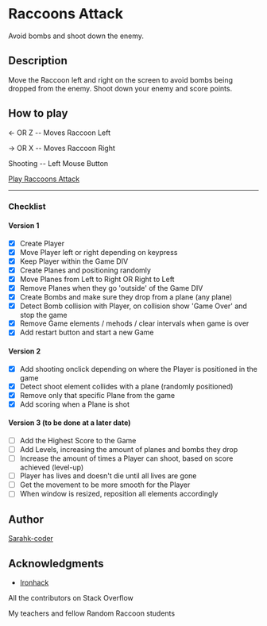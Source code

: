 # Raccoons Attack

Avoid bombs and shoot down the enemy.

## Description

Move the Raccoon left and right on the screen to avoid bombs being dropped from the enemy. Shoot down your enemy and score points.

## How to play

<- OR Z -- Moves Raccoon Left

-> OR X -- Moves Raccoon Right

Shooting -- Left Mouse Button 

[Play Raccoons Attack](https://sarahk-coder.github.io/Game/)

---

### Checklist

#### Version 1
- [x] Create Player
- [x] Move Player left or right depending on keypress
- [x] Keep Player within the Game DIV
- [x] Create Planes and positioning randomly
- [x] Move Planes from Left to Right OR Right to Left
- [x] Remove Planes when they go 'outside' of the Game DIV
- [x] Create Bombs and make sure they drop from a plane (any plane)
- [x] Detect Bomb collision with Player, on collision show 'Game Over' and stop the game
- [x] Remove Game elements / mehods / clear intervals when game is over
- [x] Add restart button and start a new Game

#### Version 2
- [x] Add shooting onclick depending on where the Player is positioned in the game
- [x] Detect shoot element collides with a plane (randomly positioned)
- [x] Remove only that specific Plane from the game
- [x] Add scoring when a Plane is shot

#### Version 3 (to be done at a later date)
- [ ] Add the Highest Score to the Game
- [ ] Add Levels, increasing the amount of planes and bombs they drop
- [ ] Increase the amount of times a Player can shoot, based on score achieved (level-up)
- [ ] Player has lives and doesn't die until all lives are gone
- [ ] Get the movement to be more smooth for the Player
- [ ] When window is resized, reposition all elements accordingly

## Author

[Sarahk-coder](https://github.com/SarahK-coder)

## Acknowledgments

* [Ironhack](https://www.ironhack.com/)

All the contributors on Stack Overflow

My teachers and fellow Random Raccoon students